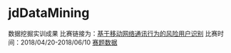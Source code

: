 # jdDataMining
数据挖掘实训成果
比赛链接为：[基于移动网络通讯行为的风险用户识别](https://jdata.jd.com/html/detail.html?id=3)
比赛时间：2018/04/20-2018/06/10
[赛题数据](https://pan.baidu.com/s/1jfghmTwKO1QRsK-gQxgMEA)